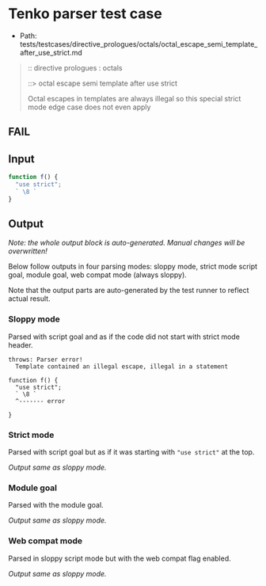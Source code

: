# Tenko parser test case

- Path: tests/testcases/directive_prologues/octals/octal_escape_semi_template_after_use_strict.md

> :: directive prologues : octals
>
> ::> octal escape semi template after use strict
>
> Octal escapes in templates are always illegal so this special strict mode edge case does not even apply

## FAIL

## Input

`````js
function f() {
  "use strict";
  ` \8 `
}
`````

## Output

_Note: the whole output block is auto-generated. Manual changes will be overwritten!_

Below follow outputs in four parsing modes: sloppy mode, strict mode script goal, module goal, web compat mode (always sloppy).

Note that the output parts are auto-generated by the test runner to reflect actual result.

### Sloppy mode

Parsed with script goal and as if the code did not start with strict mode header.

`````
throws: Parser error!
  Template contained an illegal escape, illegal in a statement

function f() {
  "use strict";
  ` \8 `
  ^------- error

}
`````

### Strict mode

Parsed with script goal but as if it was starting with `"use strict"` at the top.

_Output same as sloppy mode._

### Module goal

Parsed with the module goal.

_Output same as sloppy mode._

### Web compat mode

Parsed in sloppy script mode but with the web compat flag enabled.

_Output same as sloppy mode._

